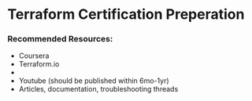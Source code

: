 # Terraform Certification Preperation
### Recommended Resources:
- Coursera
- Terraform.io
-
- Youtube (should be published within 6mo-1yr)
- Articles, documentation, troubleshooting threads
